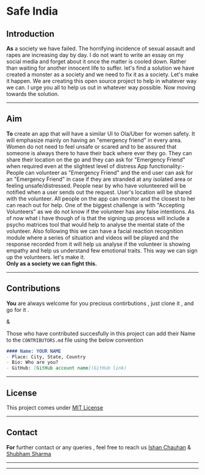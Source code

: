 # **Safe India**

## **Introduction**
**As** a society we have failed. The horrifying incidence of sexual assault and rapes are increasing day by day. I do not want to write an essay on my social media and forget about it once the matter is cooled down. Rather than waiting for another innocent life to suffer. let's find a solution  we have created a monster as a society and we need to fix it as a society. Let's make it happen.  We are creating this open source project to help in whatever way we can. I urge you all to help us out in whatever way possible. Now moving towards the solution.
***

## **Aim**
**To** create an app that will have a similar UI to Ola/Uber for women safety. It will emphasize mainly on having an "emergency friend" in every area. Women do not need to feel unsafe or scared and to be assured that someone is always there to have their back where ever they go. They can share their location on the go and they can ask for "Emergency Friend" when required even at the slightest level of distress App functionality:-  People can volunteer as "Emergency Friend" and the end user can ask for an "Emergency Friend" in case if they are stranded at any isolated area or feeling unsafe/distressed. People near by who have volunteered will be notified when a user sends out the request. User's location will be shared with the volunteer.  All people on the app can monitor and the closest to her can reach out for help.   One of the biggest challenge is with "Accepting Volunteers" as we do not know if the volunteer has any false intentions.  As of now what i have though of is that the signing up process will include a psycho matrices tool that would help to analyse the mental state of the volunteer. Also following this we can have a facial reaction recognition module where a series of situation and videos will be played and the response recorded from it will help us analyse if the volunteer is showing empathy and help us understand few emotional traits.  This way we can sign up the volunteers. let's make it.  
**Only as a society we can fight this.** 

***

## **Contributions**
**You** are always welcome for you precious contirbutions , just clone it , and go for it .

& 

Those who have contributed succesfully in this project can add their Name to the `CONTRIBUTORS.md` file using the below convention

```markdown
#### Name: YOUR NAME
- Place: City, State, Country
- Bio: Who are you?
- GitHub: [GitHub account name](GitHub link)
```
***

## **License**

This project comes under [MIT License](LICENSE)
***

## **Contact**

**For** further contact or any queries , feel free to reach us [Ishan Chauhan](https://www.instagram.com/chauhanishan) & [Shubham Sharma](https://www.instagram.com/ig.shubham.sharma)

***
***